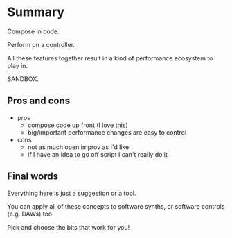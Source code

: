 # Summary

Compose in code.

Perform on a controller.

All these features together result in a kind of 
performance ecosystem to play in.

SANDBOX.


## Pros and cons

- pros
  - compose code up front (I love this)
  - big/important performance changes are easy to control
- cons
  - not as much open improv as I'd like
  - if I have an idea to go off script I can't really do it


## Final words

Everything here is just a suggestion or a tool. 

You can apply all of these concepts to software synths,
or software controls (e.g. DAWs) too. 

Pick and choose the bits that work for you!